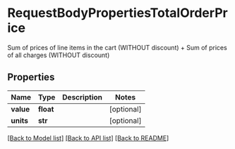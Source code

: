 # RequestBodyPropertiesTotalOrderPrice

Sum of prices of line items in the cart (WITHOUT discount) + Sum of prices of all charges (WITHOUT discount) 
## Properties
Name | Type | Description | Notes
------------ | ------------- | ------------- | -------------
**value** | **float** |  | [optional] 
**units** | **str** |  | [optional] 

[[Back to Model list]](../README.md#documentation-for-models) [[Back to API list]](../README.md#documentation-for-api-endpoints) [[Back to README]](../README.md)


